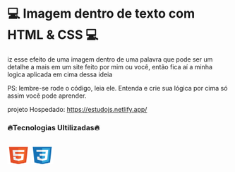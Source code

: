 # 💻 Imagem dentro de texto com HTML & CSS 💻

iz esse efeito de uma imagem dentro de uma palavra que pode ser um detalhe a mais em um site feito por mim ou você, então fica aí a minha logica aplicada em cima dessa ideia


PS: lembre-se rode o código, leia ele. Entenda e crie sua lógica por cima só assim você pode aprender.

projeto Hospedado: https://estudojs.netlify.app/


 <h3>🔥Tecnologias Ultilizadas🔥</h3>
  
 <div style="display: inline_block"><br>
  <img align="center" alt="Rafa-HTML" height="40" width="50" src="https://raw.githubusercontent.com/devicons/devicon/master/icons/html5/html5-original.svg">
  <img align="center" alt="Rafa-CSS" height="40" width="50" src="https://raw.githubusercontent.com/devicons/devicon/master/icons/css3/css3-original.svg">
   
